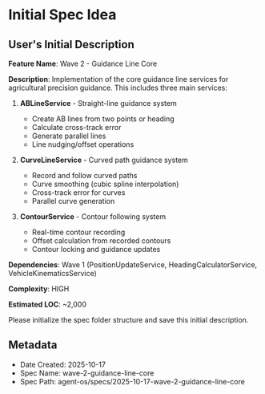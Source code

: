 # Initial Spec Idea

## User's Initial Description
**Feature Name**: Wave 2 - Guidance Line Core

**Description**: Implementation of the core guidance line services for agricultural precision guidance. This includes three main services:

1. **ABLineService** - Straight-line guidance system
   - Create AB lines from two points or heading
   - Calculate cross-track error
   - Generate parallel lines
   - Line nudging/offset operations

2. **CurveLineService** - Curved path guidance system
   - Record and follow curved paths
   - Curve smoothing (cubic spline interpolation)
   - Cross-track error for curves
   - Parallel curve generation

3. **ContourService** - Contour following system
   - Real-time contour recording
   - Offset calculation from recorded contours
   - Contour locking and guidance updates

**Dependencies**: Wave 1 (PositionUpdateService, HeadingCalculatorService, VehicleKinematicsService)

**Complexity**: HIGH

**Estimated LOC**: ~2,000

Please initialize the spec folder structure and save this initial description.

## Metadata
- Date Created: 2025-10-17
- Spec Name: wave-2-guidance-line-core
- Spec Path: agent-os/specs/2025-10-17-wave-2-guidance-line-core
